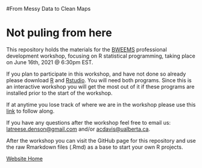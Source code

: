 #From Messy Data to Clean Maps

# Not puling from here
This repository holds the materials for the [BWEEMS]() professional development workshop, focusing on R statistical programming, taking place on June 16th, 2021 @ 6:30pm EST.

If you plan to participate in this workshop, and have not done so already please download [R](https://cran.r-project.org/mirrors.html) and [Rstudio](https://www.rstudio.com/products/rstudio/). You will need both programs. Since this is an interactive workshop you will get the most out of it if these programs are installed prior to the start of the workshop.

If at anytime you lose track of where we are in the workshop please use this [link](DataToMaps.html) to follow along.

If you have any questions after the workshop feel free to email us: latreese.denson@gmail.com and/or
acdavis@ualberta.ca. 

After the workshop you can visit the GitHub page for this repository and use the raw Rmarkdown files (.Rmd) as a base to start your own R projects.

[Website Home](https://latreesedenson.github.io/DirtyData-CleanMaps/)
